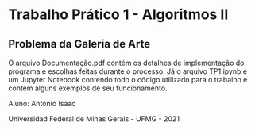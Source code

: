 # Trabalho Prático 1 - Algoritmos II
## Problema da Galeria de Arte

O arquivo Documentação.pdf contém os detalhes de implementação do programa e escolhas feitas durante o processo. Já o arquivo TP1.ipynb é um Jupyter Notebook contendo todo o código utilizado para o trabalho e contém alguns exemplos de seu funcionamento.

Aluno: Antônio Isaac

Universidad Federal de Minas Gerais - UFMG - 2021
